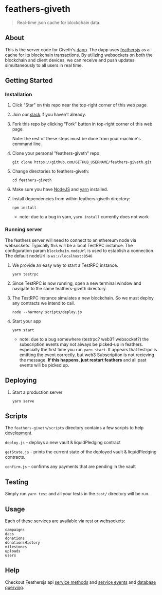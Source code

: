 # feathers-giveth

> Real-time json cache for blockchain data.

## About

This is the server code for Giveth's [dapp](https://github.com/Giveth/giveth-dapp). The dapp uses [feathersjs](http://feathersjs.com) as a cache for its blockchain transactions. By utilizing websockets on both the blockchain and client devices, we can receive and push updates simultaneously to all users in real time.

## Getting Started

### Installation
1. Click "Star" on this repo near the top-right corner of this web page.
2. Join our [slack](http://slack.giveth.io) if you haven't already.
3. Fork this repo by clicking "Fork" button in top-right corner of this web page.
   
   Note: the rest of these steps must be done from your machine's command line.
5. Clone your personal "feathers-giveth" repo: 
    ```
    git clone https://github.com/GITHUB_USERNAME/feathers-giveth.git
    ```
6. Change directories to feathers-giveth:
    ```
    cd feathers-giveth
    ```
5. Make sure you have [NodeJS](https://nodejs.org/) and [yarn](https://www.yarnpkg.com/) installed.
6. Install dependencies from within feathers-giveth directory:
    ```
    npm install
    ```
    * note: due to a bug in yarn, `yarn install` currently does not work

### Running server
The feathers server will need to connect to an ethereum node via websockets. Typically this will be a local TestRPC instance. 
The configuration param `blockchain.nodeUrl` is used to establish a connection. The default nodeUrl is `ws://localhost:8546`

1. We provide an easy way to start a TestRPC instance.
  
    ``` 
    yarn testrpc
    ```
2. Since TestRPC is now running, open a new terminal window and navigate to the same feathers-giveth directory.
    
3. The TestRPC instance simulates a new blockchain. So we must deploy any contracts we intend to call.

    ```
    node --harmony scripts/deploy.js
    ```
    
4. Start your app

    ```
    yarn start
    ```
    * note: due to a bug somewhere (testrpc? web3? websocket?) the subscription events may not always be picked-up in feathers.
    especially the first time you run ```yarn start```. It appears that testrpc is emitting the event correctly, but web3 Subscription
    is not recieving the message. **If this happens, just restart feathers** and all past events will be picked up.
    
## Deploying

1. Start a production server

    ```
    yarn serve
    ```
    
## Scripts

The `feathers-giveth/scripts` directory contains a few scripts to help development.

`deploy.js` - deploys a new vault & liquidPledging contract

`getState.js` - prints the current state of the deployed vault & liquidPledging contracts.

`confirm.js` - confirms any payments that are pending in the vault 

## Testing

Simply run `yarn test` and all your tests in the `test/` directory will be run.

## Usage

Each of these services are available via rest or websockets:

```
campaigns
dacs
donations
donationsHistory
milestones
uploads
users
```

## Help

Checkout Feathersjs api [service methods](https://docs.feathersjs.com/api/databases/common.html#service-methods) and [service events](https://docs.feathersjs.com/api/events.html#service-events) and [database querying](https://docs.feathersjs.com/api/databases/querying.html).
